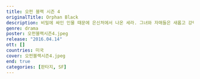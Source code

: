 ```yaml
---
title: 오펀 블랙 시즌 4
originalTitle: Orphan Black
description: 비밀에 싸인 인물 때문에 은신처에서 나온 세라. 그녀와 자매들은 새롭고 강력한 위협과 싸우며 진실을 향해간다. 그리고 시험에 든다. 그들의 연대는 얼마나 강할 것인지.
genre: drama
poster: 오펀블랙시즌4.jpeg
release: "2016.04.14"
ott: []
countries: 미국
cover: 오펀블랙시즌4.jpeg
end: true
categories: [판타지, SF]
---
```

